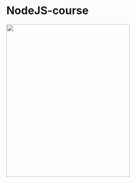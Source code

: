 <h1>NodeJS-course</h1>

<img src="https://github.com/DevSCommunity23/nodejs-course/blob/main/Our%20Roadmap/Season2%20(3).png" width="80%" height="400">
